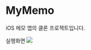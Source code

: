 # MyMemo
iOS 메모 앱의 클론 프로젝트입니다.


실행화면
<img src="file:///Users/y.b/Desktop/Simulator%20Screen%20Recording%20-%20iPhone%2013%20Pro%20Max%20-%202021-11-12%20at%2017.51.00.gif">
